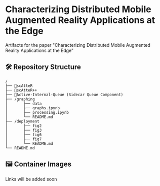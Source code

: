 # Characterizing Distributed Mobile Augmented Reality Applications at the Edge
Artifacts for the paper "Characterizing Distributed Mobile Augmented Reality Applications at the Edge"

## 🛠️ Repository Structure
```
/
├── 🔗scAtteR 
├── 🔗scAtteR++ 
├── 🔗Active-Internal-Queue (Sidecar Queue Component)
├── /graphing
│		├── data
│ 		├── graphs.ipynb
│		├── processing.ipynb
│		└── README.md
├── /deployment
│		├── fig2
│		├── fig3
│		├── fig6
│		├── fig7
│		└── README.md
└── README.md 			 

```

## 🖼️ Container Images

Links will be added soon 


